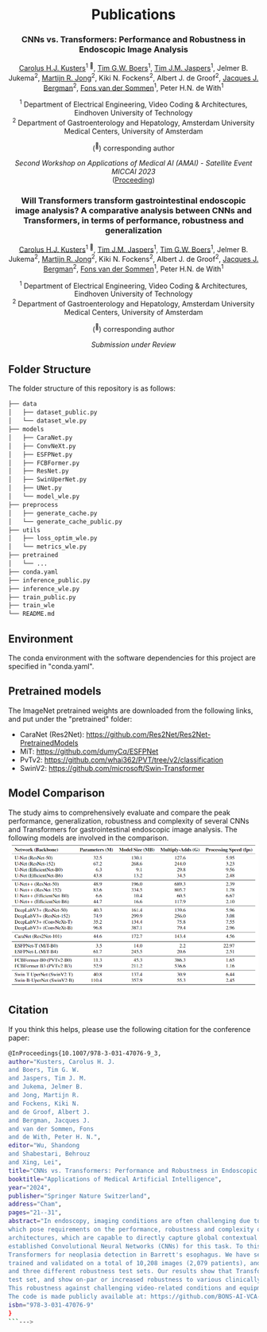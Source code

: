 <div align="center">
<h1>Publications</h1>
<h3>CNNs vs. Transformers: Performance and Robustness in Endoscopic Image Analysis</h3>

[Carolus H.J. Kusters](https://scholar.google.nl/citations?user=HmbH2AoAAAAJ&hl=nl&oi=ao)<sup>1 :email:</sup>, [Tim G.W. Boers](https://scholar.google.nl/citations?user=_TdckGAAAAAJ&hl=nl&oi=ao)<sup>1</sup>, [Tim J.M. Jaspers](https://scholar.google.nl/citations?user=nwfiV2wAAAAJ&hl=nl&oi=ao)<sup>1</sup>, Jelmer B. Jukema<sup>2</sup>, [Martijn R. Jong](https://scholar.google.nl/citations?user=QRNrL-oAAAAJ&hl=nl&oi=ao)<sup>2</sup>, Kiki N. Fockens<sup>2</sup>, Albert J. de Groof<sup>2</sup>, [Jacques J. Bergman](https://scholar.google.nl/citations?user=4SFBE0IAAAAJ&hl=nl&oi=ao)<sup>2</sup>, [Fons van der Sommen](https://scholar.google.nl/citations?user=qFiLkCAAAAAJ&hl=nl&oi=ao)<sup>1</sup>, Peter H.N. de With<sup>1</sup>
 
<sup>1</sup>  Department of Electrical Engineering, Video Coding & Architectures, Eindhoven University of Technology <br /> <sup>2</sup>  Department of Gastroenterology and Hepatology, Amsterdam University Medical Centers, University of Amsterdam

(<sup>:email:</sup>) corresponding author

*Second Workshop on Applications of Medical AI &#40;AMAI&#41; - Satellite Event MICCAI 2023* <br /> ([Proceeding](https://link.springer.com/chapter/10.1007/978-3-031-47076-9_3))



<h3>Will Transformers transform gastrointestinal endoscopic image analysis? A comparative analysis between CNNs and Transformers, in terms of performance, robustness and generalization</h3>

[Carolus H.J. Kusters](https://scholar.google.nl/citations?user=HmbH2AoAAAAJ&hl=nl&oi=ao)<sup>1 :email:</sup>, [Tim J.M. Jaspers](https://scholar.google.nl/citations?user=nwfiV2wAAAAJ&hl=nl&oi=ao)<sup>1</sup>, [Tim G.W. Boers](https://scholar.google.nl/citations?user=_TdckGAAAAAJ&hl=nl&oi=ao)<sup>1</sup>, Jelmer B. Jukema<sup>2</sup>, [Martijn R. Jong](https://scholar.google.nl/citations?user=QRNrL-oAAAAJ&hl=nl&oi=ao)<sup>2</sup>, Kiki N. Fockens<sup>2</sup>, Albert J. de Groof<sup>2</sup>, [Jacques J. Bergman](https://scholar.google.nl/citations?user=4SFBE0IAAAAJ&hl=nl&oi=ao)<sup>2</sup>, [Fons van der Sommen](https://scholar.google.nl/citations?user=qFiLkCAAAAAJ&hl=nl&oi=ao)<sup>1</sup>, Peter H.N. de With<sup>1</sup>
 
<sup>1</sup>  Department of Electrical Engineering, Video Coding & Architectures, Eindhoven University of Technology <br /> <sup>2</sup>  Department of Gastroenterology and Hepatology, Amsterdam University Medical Centers, University of Amsterdam

(<sup>:email:</sup>) corresponding author

*Submission under Review*

</div>


## Folder Structure
The folder structure of this repository is as follows:

```bash
├── data
│   ├── dataset_public.py
│   └── dataset_wle.py
├── models
│   ├── CaraNet.py
│   ├── ConvNeXt.py
│   ├── ESFPNet.py
│   ├── FCBFormer.py
│   ├── ResNet.py
│   ├── SwinUperNet.py
│   ├── UNet.py
│   └── model_wle.py
├── preprocess
│   ├── generate_cache.py
│   └── generate_cache_public.py
├── utils
│   ├── loss_optim_wle.py
│   └── metrics_wle.py
├── pretrained
│   └── ...
├── conda.yaml
├── inference_public.py
├── inference_wle.py
├── train_public.py
├── train_wle
└── README.md
```

## Environment
The conda environment with the software dependencies for this project are specified in "conda.yaml".

## Pretrained models
The ImageNet pretrained weights are downloaded from the following links, and put under the "pretrained" folder: 
- CaraNet (Res2Net): https://github.com/Res2Net/Res2Net-PretrainedModels
- MiT: https://github.com/dumyCq/ESFPNet
- PvTv2: https://github.com/whai362/PVT/tree/v2/classification
- SwinV2: https://github.com/microsoft/Swin-Transformer

## Model Comparison
The study aims to comprehensively evaluate and compare the peak performance, generalization, robustness and complexity of several CNNs and Transformers for gastrointestinal endoscopic image analysis. The following models are involved in the comparison.
![My Image](images/Models.PNG)

## Citation

If you think this helps, please use the following citation for the conference paper:
```bash
@InProceedings{10.1007/978-3-031-47076-9_3,
author="Kusters, Carolus H. J.
and Boers, Tim G. W.
and Jaspers, Tim J. M.
and Jukema, Jelmer B.
and Jong, Martijn R.
and Fockens, Kiki N.
and de Groof, Albert J.
and Bergman, Jacques J.
and van der Sommen, Fons
and de With, Peter H. N.",
editor="Wu, Shandong
and Shabestari, Behrouz
and Xing, Lei",
title="CNNs vs. Transformers: Performance and Robustness in Endoscopic Image Analysis",
booktitle="Applications of Medical Artificial Intelligence",
year="2024",
publisher="Springer Nature Switzerland",
address="Cham",
pages="21--31",
abstract="In endoscopy, imaging conditions are often challenging due to organ movement, user dependence, fluctuations in video quality and real-time processing, 
which pose requirements on the performance, robustness and complexity of computer-based analysis techniques. This paper poses the question whether Transformer-based 
architectures, which are capable to directly capture global contextual information, can handle the aforementioned endoscopic conditions and even outperform the 
established Convolutional Neural Networks (CNNs) for this task. To this end, we evaluate and compare clinically relevant performance and robustness of CNNs and 
Transformers for neoplasia detection in Barrett's esophagus. We have selected several top performing CNN and Transformers on endoscopic benchmarks, which we have 
trained and validated on a total of 10,208 images (2,079 patients), and tested on a total of 4,661 images (743 patients), divided over a high-quality test set 
and three different robustness test sets. Our results show that Transformers generally perform better on classification and segmentation for the high-quality challenging 
test set, and show on-par or increased robustness to various clinically relevant input data variations, while requiring comparable model complexity. 
This robustness against challenging video-related conditions and equipment variations over the hospitals is an essential trait for adoption in clinical practice. 
The code is made publicly available at: https://github.com/BONS-AI-VCA-AMC/Endoscopy-CNNs-vs-Transformers.",
isbn="978-3-031-47076-9"
}
```--->
